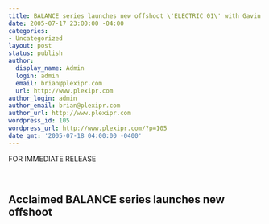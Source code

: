 ```yaml
---
title: BALANCE series launches new offshoot \'ELECTRIC 01\' with Gavin Keitel
date: 2005-07-17 23:00:00 -04:00
categories:
- Uncategorized
layout: post
status: publish
author:
  display_name: Admin
  login: admin
  email: brian@plexipr.com
  url: http://www.plexipr.com
author_login: admin
author_email: brian@plexipr.com
author_url: http://www.plexipr.com
wordpress_id: 105
wordpress_url: http://www.plexipr.com/?p=105
date_gmt: '2005-07-18 04:00:00 -0400'
---
```


<p>FOR IMMEDIATE RELEASE</p>
<p><b><br />
<h2>Acclaimed BALANCE series launches new offshoot </p>
